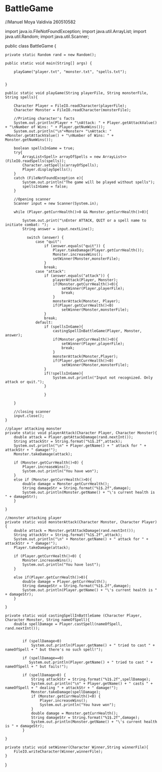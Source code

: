 # BattleGame
//Manuel Moya Valdivia 260510582

import java.io.FileNotFoundException;
import java.util.ArrayList;
import java.util.Random;
import java.util.Scanner;

public class BattleGame {

    private static Random rand = new Random();

    public static void main(String[] args) {

        playGame("player.txt", "monster.txt", "spells.txt");


    }

    public static void playGame(String playerFile, String monsterFile, String spells){

        Character Player = FileIO.readCharacter(playerFile);
        Character Monster = FileIO.readCharacter(monsterFile);

        //Printing character's facts
        System.out.println(Player + "\nAttack: " + Player.getAttackValue() + "\nNumber of Wins: " + Player.getNumWins());
        System.out.println("\n"+Monster+ "\nAttack: " +Monster.getAttackValue() + "\nNumber of Wins: " + Monster.getNumWins());

        boolean spellsInGame = true;
        try{
            ArrayList<Spell> arrayOfSpells = new ArrayList<>(FileIO.readSpells(spells));
            Character.setSpells(arrayOfSpells);
            Player.displaySpells();
        }
        catch (FileNotFoundException e){
            System.out.println("The game will be played without spells");
            spellsInGame = false;
        }

        //Opening scanner
        Scanner input = new Scanner(System.in);

        while (Player.getCurrHealth()>0 && Monster.getCurrHealth()>0){

            System.out.print("\nEnter ATTACK, QUIT or a spell name to initiate combat: ");
            String answer = input.nextLine();

              switch (answer) {
                  case "quit":
                      if (answer.equals("quit")) {
                          Player.takeDamage(Player.getCurrHealth());
                          Monster.increaseWins();
                          setWinner(Monster,monsterFile);
                      }
                      break;
                  case "attack":
                      if (answer.equals("attack")) {
                          playerAttack(Player, Monster);
                          if(Monster.getCurrHealth()<0){
                              setWinner(Player,playerFile);
                              break;
                          }
                          monsterAttack(Monster, Player);
                          if(Player.getCurrHealth()<0)
                              setWinner(Monster,monsterFile);
                      }
                      break;
                  default:
                      if (spellsInGame){
                          castingSpellInBattleGame(Player, Monster, answer);
                          if(Monster.getCurrHealth()<0){
                              setWinner(Player,playerFile);
                              break;
                          }
                          monsterAttack(Monster,Player);
                          if(Player.getCurrHealth()<0)
                              setWinner(Monster,monsterFile);
                      }
                      if(!spellsInGame){
                          System.out.println("Input not recognized. Only attack or quit.");
                      }

                      }

        }

        //closing scanner
        input.close();
    }

    //player attacking monster
    private static void playerAttack(Character Player, Character Monster){
        double attack = Player.getAttackDamage(rand.nextInt());
        String attackStr = String.format("%1$.2f",attack);
        System.out.println("\n" + Player.getName() + " attack for " + attackStr + " damage!");
        Monster.takeDamage(attack);

        if (Monster.getCurrHealth()<0) {
            Player.increaseWins();
            System.out.println("You have won");
        }
        else if (Monster.getCurrHealth()>0){
            double damage = Monster.getCurrHealth();
            String damageStr = String.format("%1$.2f",damage);
            System.out.println(Monster.getName() + "\'s current health is " + damageStr);
        }

    }

    //monster attacking player
    private static void monsterAttack(Character Monster, Character Player){
        double attack = Monster.getAttackDamage(rand.nextInt());
        String attackStr = String.format("%1$.2f",attack);
        System.out.println("\n" + Monster.getName() + " attack for " + attackStr + " damage!");
        Player.takeDamage(attack);

        if (Player.getCurrHealth()<0) {
            Monster.increaseWins();
            System.out.println("You have lost");
        }

        else if(Player.getCurrHealth()>0){
            double damage = Player.getCurrHealth();
            String damageStr = String.format("%1$.2f",damage);
            System.out.println(Player.getName() + "\'s current health is " + damageStr);
        }

    }

    private static void castingSpellInBattleGame (Character Player, Character Monster, String nameOfSpell){
        double spellDamage = Player.castSpell(nameOfSpell, rand.nextInt());


            if (spellDamage<0)
                System.out.println(Player.getName() + " tried to cast " + nameOfSpell + " but there's no such spell!");

            if (spellDamage==0)
               System.out.println(Player.getName() + " tried to cast " + nameOfSpell + " but fails!");

            if (spellDamage>0) {
                String attackStr = String.format("%1$.2f",spellDamage);
                System.out.println("\n" + Player.getName() + " casts " + nameOfSpell + " dealing " + attackStr + " damage!");
                Monster.takeDamage(spellDamage);
                if (Monster.getCurrHealth()<0) {
                    Player.increaseWins();
                    System.out.println("You have won");
                }
                double damage = Monster.getCurrHealth();
                String damageStr = String.format("%1$.2f",damage);
                System.out.println(Monster.getName() + "\'s current health is " + damageStr);
            }

    }

    private static void setWinner(Character Winner,String winnerFile){
        FileIO.writeCharacter(Winner,winnerFile);
    }
}

